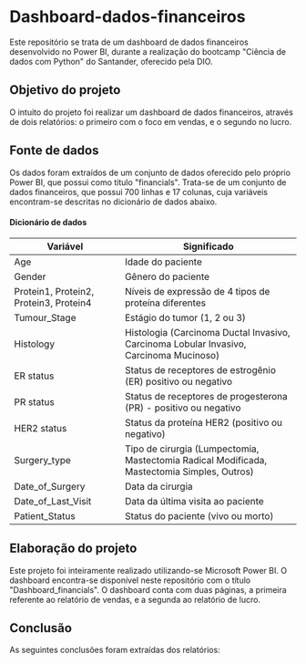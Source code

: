 # Dashboard-dados-financeiros

Este repositório se trata de um dashboard de dados financeiros desenvolvido no Power BI, durante a realização do bootcamp "Ciência de dados com Python" do Santander, oferecido pela DIO.

## Objetivo do projeto

O intuito do projeto foi realizar um dashboard de dados financeiros, através de dois relatórios: o primeiro com o foco em vendas, e o segundo no lucro.

## Fonte de dados 

Os dados foram extraídos de um conjunto de dados oferecido pelo próprio Power BI, que possui como título "financials". Trata-se de um conjunto de dados financeiros, que possui 700 linhas e 17 colunas, cuja variáveis encontram-se descritas no dicionário de dados abaixo.

#### Dicionário de dados

| Variável | Significado |
|----------|-------------|
| Age | Idade do paciente|
| Gender | Gênero do paciente |
| Protein1, Protein2, Protein3, Protein4 | Níveis de expressão de 4 tipos de proteína diferentes |
| Tumour_Stage | Estágio do tumor (1, 2 ou 3)|
| Histology | Histologia (Carcinoma Ductal Invasivo, Carcinoma Lobular Invasivo, Carcinoma Mucinoso) |
| ER status | Status de receptores de estrogênio (ER) positivo ou negativo |
| PR status | Status de receptores de progesterona (PR) - positivo ou negativo |
| HER2 status | Status da proteína HER2 (positivo ou negativo) |
| Surgery_type | Tipo de cirurgia (Lumpectomia, Mastectomia Radical Modificada, Mastectomia Simples, Outros) |
| Date_of_Surgery | Data da cirurgia |
| Date_of_Last_Visit | Data da última visita ao paciente |
| Patient_Status | Status do paciente (vivo ou morto) |

## Elaboração do projeto

Este projeto foi inteiramente realizado utilizando-se Microsoft Power BI. O dashboard encontra-se disponível neste repositório com o título "Dashboard_financials".
O dashboard conta com duas páginas, a primeira referente ao relatório de vendas, e a segunda ao relatório de lucro.

## Conclusão

As seguintes conclusões foram extraídas dos relatórios:


